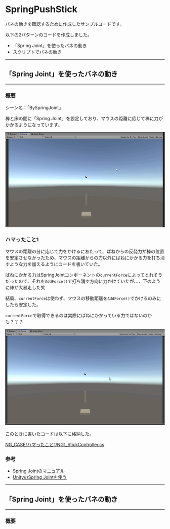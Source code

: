 # SpringPushStick
バネの動きを確認するために作成したサンプルコードです。

以下の2パターンのコードを作成しました。

* 「Spring Joint」を使ったバネの動き
* スクリプトでバネの動き


*****************************************************************

## 「Spring Joint」を使ったバネの動き
*****************************************************************

### 概要
シーン名：「BySpringJoint」

棒と床の間に「Spring Joint」を設定しており、マウスの距離に応じて棒に力がかかるようになっています。

![](docs/spring_joint.gif)


### ハマったこと1
マウスの距離の分に応じて力をかけるにあたって、ばねからの反発力が棒の位置を安定させなかったため、マウスの距離からの力以外にばねにかかる力を打ち消すような力を加えるようにコードを書いていた。

ばねにかかる力はSpringJointコンポーネントの`currentForce`によってとれそうだったので、それを`AddForce()`で打ち消す方向に力かけていたが、、、下のように棒が大暴走した笑

結局、`currentForce`は使わず、マウスの移動距離を`AddForce()`でかけるのみにしたら安定した。

`currentForce`で取得できるのは実際にばねにかかっている力ではないのかも？？？

![](docs/NG1.gif)

このときに書いたコードは以下に格納した。

[NG_CASE/ハマったこと1/NG1_StickController.cs](NG_CASE/ハマったこと1/NG1_StickController.cs)

### 参考

* [Spring Jointのマニュアル](https://docs.unity3d.com/ja/current/Manual/class-SpringJoint.html)
* [UnityのSpring Jointを使う](https://qiita.com/yanosen_jp/items/1642fb928a140146cf1b)


*****************************************************************

## 「Spring Joint」を使ったバネの動き
*****************************************************************

### 概要


